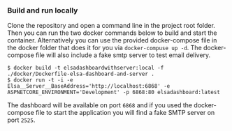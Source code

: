 ### Build and run locally

Clone the repository and open a command line in the project root folder. Then you can run the two docker commands below to build and start the container. Alternatively you can use the provided docker-compose file in the docker folder that does it for you via `docker-compuse up -d`. The docker-compose file will also include a fake smtp server to test email delivery.

```
$ docker build -t elsadashboardwithserver:local -f ./docker/Dockerfile-elsa-dashboard-and-server .
$ docker run -t -i -e Elsa__Server__BaseAddress='http://localhost:6868' -e ASPNETCORE_ENVIRONMENT='Development' -p 6868:80 elsadashboard:latest
```

The dashboard will be available on port `6868` and if you used the docker-compose file to start the application you will find a fake SMTP server on port `2525`.